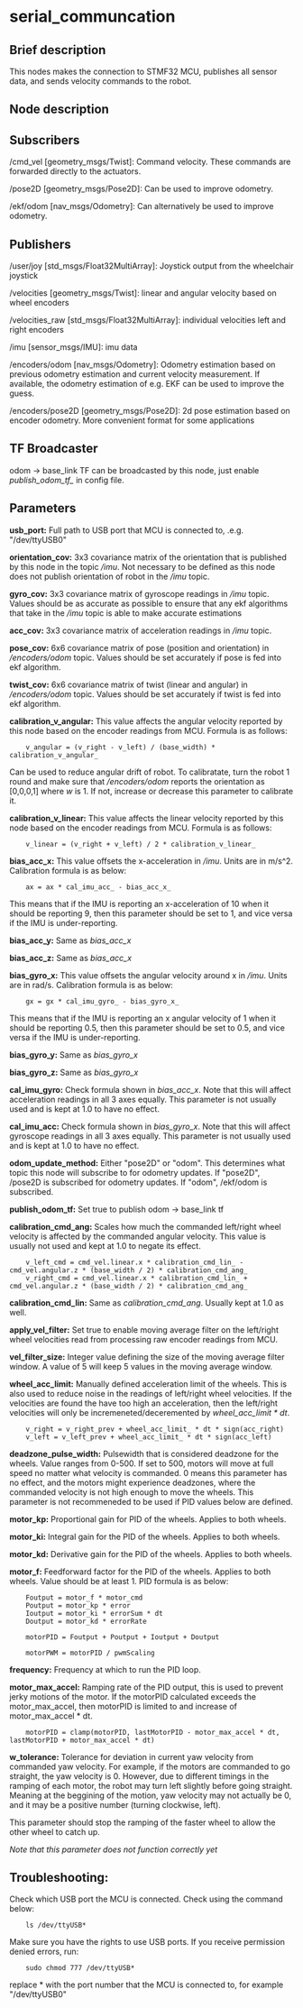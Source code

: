 # serial_communcation

## Brief description
This nodes makes the connection to STMF32 MCU,
publishes all sensor data, and sends velocity commands to the robot.

## Node description

## Subscribers
/cmd_vel [geometry_msgs/Twist]:
Command velocity. These commands are forwarded directly to the actuators. 

/pose2D [geometry_msgs/Pose2D]:
Can be used to improve odometry.

/ekf/odom [nav_msgs/Odometry]:
Can alternatively be used to improve odometry.

## Publishers
/user/joy [std_msgs/Float32MultiArray]:
Joystick output from the wheelchair joystick

/velocities [geometry_msgs/Twist]:
linear and angular velocity based on wheel encoders

/velocities_raw [std_msgs/Float32MultiArray]:
individual velocities left and right encoders

/imu [sensor_msgs/IMU]:
imu data

/encoders/odom [nav_msgs/Odometry]:
Odometry estimation based on previous odometry estimation and current velocity measurement. 
If available, the odometry estimation of e.g. EKF can be used to improve the guess. 

/encoders/pose2D [geometry_msgs/Pose2D]:
2d pose estimation based on encoder odometry. More convenient format for some applications

## TF Broadcaster
odom -> base_link TF can be broadcasted by this node, just enable *publish_odom_tf_* in config file. 

## Parameters
**usb_port:** Full path to USB port that MCU is connected to, .e.g. "/dev/ttyUSB0"

**orientation_cov:** 3x3 covariance matrix of the orientation that is published by this node in the topic */imu*. Not necessary to be defined as this node does not publish orientation of robot in the */imu* topic.

**gyro_cov:** 3x3 covariance matrix of gyroscope readings in */imu* topic. Values should be as accurate as possible to ensure that any ekf algorithms that take in the */imu* topic is able to make accurate estimations

**acc_cov:** 3x3 covariance matrix of acceleration readings in */imu* topic.

**pose_cov:** 6x6 covariance matrix of pose (position and orientation) in */encoders/odom* topic. Values should be set accurately if pose is fed into ekf algorithm.

**twist_cov:** 6x6 covariance matrix of twist (linear and angular) in */encoders/odom* topic. Values should be set accurately if twist is fed into ekf algorithm. 

**calibration_v_angular:** This value affects the angular velocity reported by this node based on the encoder readings from MCU. Formula is as follows:

        v_angular = (v_right - v_left) / (base_width) * calibration_v_angular_

Can be used to reduce angular drift of robot. To calibratate, turn the robot 1 round and make sure that */encoders/odom* reports the orientation as [0,0,0,1] where *w* is 1. If not, increase or decrease this parameter to calibrate it.

**calibration_v_linear:** This value affects the linear velocity reported by this node based on the encoder readings from MCU. Formula is as follows:

        v_linear = (v_right + v_left) / 2 * calibration_v_linear_

**bias_acc_x:** This value offsets the x-acceleration in */imu*. Units are in m/s^2. Calibration formula is as below:

        ax = ax * cal_imu_acc_ - bias_acc_x_

This means that if the IMU is reporting an x-acceleration of 10 when it should be reporting 9, then this parameter should be set to 1, and vice versa if the IMU is under-reporting.

**bias_acc_y:** Same as *bias_acc_x*

**bias_acc_z:** Same as *bias_acc_x*

**bias_gyro_x:** This value offsets the angular velocity around x in */imu*. Units are in rad/s. Calibration formula is as below:

        gx = gx * cal_imu_gyro_ - bias_gyro_x_

This means that if the IMU is reporting an x angular velocity of 1 when it should be reporting 0.5, then this parameter should be set to 0.5, and vice versa if the IMU is under-reporting.

**bias_gyro_y:** Same as *bias_gyro_x*

**bias_gyro_z:** Same as *bias_gyro_x*

**cal_imu_gyro:** Check formula shown in *bias_acc_x*. Note that this will affect acceleration readings in all 3 axes equally. This parameter is not usually used and is kept at 1.0 to have no effect.

**cal_imu_acc:** Check formula shown in *bias_gyro_x*. Note that this will affect gyroscope readings in all 3 axes equally. This parameter is not usually used and is kept at 1.0 to have no effect.

**odom_update_method:** Either "pose2D" or "odom". This determines what topic this node will subscribe to for odometry updates. If "pose2D", /pose2D is subscribed for odometry updates. If "odom", /ekf/odom is subscribed.

**publish_odom_tf:** Set true to publish odom -> base_link tf

**calibration_cmd_ang:** Scales how much the commanded left/right wheel velocity is affected by the commanded angular velocity. This value is usually not used and kept at 1.0 to negate its effect.

        v_left_cmd = cmd_vel.linear.x * calibration_cmd_lin_ - cmd_vel.angular.z * (base_width / 2) * calibration_cmd_ang_
        v_right_cmd = cmd_vel.linear.x * calibration_cmd_lin_ + cmd_vel.angular.z * (base_width / 2) * calibration_cmd_ang_

**calibration_cmd_lin:** Same as *calibration_cmd_ang*. Usually kept at 1.0 as well.

**apply_vel_filter:** Set true to enable moving average filter on the left/right wheel velocities read from processing raw encoder readings from MCU.

**vel_filter_size:** Integer value defining the size of the moving average filter window. A value of 5 will keep 5 values in the moving average window.

**wheel_acc_limit:** Manually defined acceleration limit of the wheels. This is also used to reduce noise in the readings of left/right wheel velocities. If the velocities are found the have too high an acceleration, then the left/right velocities will only be incremeneted/deceremented by *wheel_acc_limit * dt*.

        v_right = v_right_prev + wheel_acc_limit_ * dt * sign(acc_right)
        v_left = v_left_prev + wheel_acc_limit_ * dt * sign(acc_left)

**deadzone_pulse_width:** Pulsewidth that is considered deadzone for the wheels. Value ranges from 0-500. If set to 500, motors will move at full speed no matter what velocity is commanded. 0 means this parameter has no effect, and the motors might experience deadzones, where the commanded velocity is not high enough to move the wheels. This parameter is not recommeneded to be used if PID values below are defined.

**motor_kp:** Proportional gain for PID of the wheels. Applies to both wheels. 

**motor_ki:** Integral gain for the PID of the wheels. Applies to both wheels.

**motor_kd:** Derivative gain for the PID of the wheels. Applies to both wheels.

**motor_f:** Feedforward factor for the PID of the wheels. Applies to both wheels. Value should be at least 1. PID formula is as below:

        Foutput = motor_f * motor_cmd
        Poutput = motor_kp * error
        Ioutput = motor_ki * errorSum * dt
        Doutput = motor_kd * errorRate

        motorPID = Foutput + Poutput + Ioutput + Doutput

        motorPWM = motorPID / pwmScaling

**frequency:** Frequency at which to run the PID loop.

**motor_max_accel:** Ramping rate of the PID output, this is used to prevent jerky motions of the motor. If the motorPID calculated exceeds the motor_max_accel, then motorPID is limited to and increase of motor_max_accel * dt.

        motorPID = clamp(motorPID, lastMotorPID - motor_max_accel * dt, lastMotorPID + motor_max_accel * dt)

**w_tolerance:** Tolerance for deviation in current yaw velocity from commanded yaw velocity. For example, if the motors are commanded to go straight, the yaw velocity is 0. However, due to different timings in the ramping of each motor, the robot may turn left slightly before going straight. Meaning at the beggining of the motion, yaw velocity may not actually be 0, and it may be a positive number (turning clockwise, left).

This parameter should stop the ramping of the faster wheel to allow the other wheel to catch up. 

*Note that this parameter does not function correctly yet*

## Troubleshooting:

Check which USB port the MCU is connected. Check using the command below:

        ls /dev/ttyUSB*

Make sure you have the rights to use USB ports. If you receive permission denied errors, run:

        sudo chmod 777 /dev/ttyUSB*

replace * with the port number that the MCU is connected to, for example "/dev/ttyUSB0"

